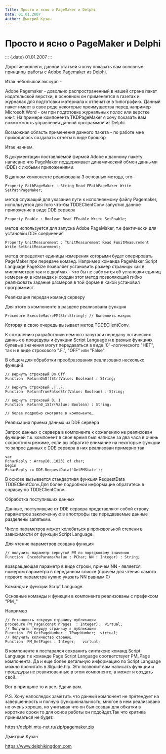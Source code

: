 ```yaml
---
Title: Просто и ясно о PageMaker и Delphi
Date: 01.01.2007
Author: Дмитрий Кузан
---
```



Просто и ясно о PageMaker и Delphi
==================================

::: {.date}
01.01.2007
:::

Дорогие коллеги, данной статьей я хочу показать вам основные принципы
работы с Adobe Pagemaker из Delphi.

Итак небольшой экскурс -

Adobe Pagemaker - довольно распространенный в нашей стране пакет
издательской верстки, в основном он применяется в газетах и журналах для
подготовки материала к отпечатке в типографию. Данный пакет имеет в свое
роде некоторые преимущества перед например Microsoft Word - ом при
подготовке журнальных полос или верстке книг. На примере компонента
TKDPageMaker я хочу показать вам возможность управления данной
программой из Delphi.

Возможная область применения данного пакета - по работе мне приходилось
создавать отчеты в виде брошюр

Итак начнем.

В документации поставляемой фирмой Adobe к данному пакету написано что
PageMaker поддерживает динамический обмен данными (DDE) с любыми
приложениями.

В данном компоненте реализована 3 основных метода, это -

    Property PathPageMaker : String Read FPathPageMaker Write SetPathPageMaker;

метод служащий для указания пути к исполняемому файлу Pagemaker,
используется для того что-бы TDDEClientConv запустил данное приложение в
виде DDE сервера

    Property Enable : Boolean Read FEnable Write SetEnable; 

метод используется для запуска Adobe PageMaker, т.е фактически для
установки DDE соединения

    Property UnitMeasurement : TUnitMeasurement Read FunitMeasurement Write SetUnitMeasurement; 

метод определяет единицы измерения которыми будет оперировать PageMaker
при передаче команд. Например команда PageMaker Script Language PageSize
позволяет установить размер страницы как в миллиметрах так и в дюймах -
что бы не заботится об установки единиц измерения в командах и создан
этот метод позволяющий гибко реализовать задание размеров в той форме в
какой установил программист.

Реализация передач команд серверу

Для этого в компоненте в разделе реализована функция

    Procedure ExecuteMacroPM(Str:String); // Выполнить макрос

Которая в свою очередь вызывает метод TDDEClientConv.

К сожалению разработчики немного запутали передачу логических данных в
процедуры и функции Script Language и в разные функциях булевые значения
могут передаваться в виде \'0\' -логического \"НЕТ\", так и в виде
строкового \".F.\", \"OFF\" или \"False\"

В общем для обработки преобразования реализовано несколько функций

    // вернуть строковый On Off
    Function  ReturnOnOffStr(Value: Boolean) : String;
     
    // вернуть строковый .T..F.
    Function  ReturnTrueFalseStr(Value: Boolean) : String;
     
    // вернуть строковый 0, 1
    Function  Return0_1Str(Value: Boolean) : String; 
     
    // более подробно смотрите в компоненте…

Реализация приема данных из DDE сервера

Запрос данных с сервера в компоненте к сожалению не реализован функцией
т.к. компонент в свое время был написан за два часа в очень скоростном
режиме, если вы обратите внимание на некоторые функции то запрос данных
с DDE сервера в них реализован примерно так

    var
    PcharReply : Array[0..1023] of char;
    begin
    PcharReply := DDE.RequestData('GetPMState');

В основе вызывается стандартная функция RequestData TDDEClientConv.Для
более подробной информацие обратитесь в справку по TDDEClientConv.

Обработка поступивших данных

Данные, поступившие от DDE сервера представляют собой строку параметров
заключенную в апострофы где передаваемые данные разделены запятыми.

Число параметров может колебаться в произвольной степени в зависимости
от функции Script Language.

Для чтение параметров создана функция

    // получить параметр вернутый PM по порядковому значению
    Function  EncodeParams(Value : PChar; NN : Integer) : String;

возвращающая параметр в виде строки, причем NN - является номером
параметра в переданном списке (причем для чтения самого первого
параметра нужно указать NN равным 0)

Команды и функции Script Language.

Основные команды и функции в компоненте реализованы с префиксом
\"PM\_\"

Например

    // Установить текущую страницу публикации
    procedure PM_Page(const nPages  : Integer);  virtual;
    // Получить текущуу страницу в публикации
    Function  PM_GetPageNumber : TPageNumber;  virtual;
    // Получить количество страниц
    Function  PM_GetPages : Integer;   virtual;

В компоненте я постарался сохранить синтаксис команд Script Language т.е
команде Page Script Language соответствует PM\_Page компонента. Да и еще
более детальную информацию по Script Language можно прочитать в
Slguide.hlp. Это позволит вам написать функции и процедуры не
реализованные в этом компоненте, а может и создать свой.

Вот в принципе то и все. Удачи вам.

P.S. Хочу напоследок заметить что данный компонент не претендует на
завершенность и полную функциональность, многое в нем реализовано не
очень хорошо, но учитывая что он был создан для обкатки в короткие
сроки то для основ работы он подойдет.Так что критика приниматься не
будет.

<https://delphi.mtu-net.ru/zip/pagemaker.zip>

Дмитрий Кузан

<https://www.delphikingdom.com>
